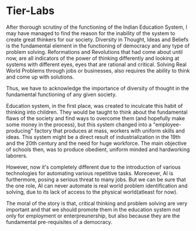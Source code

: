 # Tier-Labs

After thorough scrutiny of the functioning of the Indian Education System, I may have managed to find the reason for the inability of the system to create great thinkers for our society. 
Diversity in Thought, Ideas and Beliefs is the fundamental element in the functioning of democracy and any type of problem solving. 
Reformations and Revolutions that had come about until now, are all indicators of the power of thinking differently and looking at systems with different eyes, eyes that are rational and critical. 
Solving Real World Problems through jobs or businesses, also requires the ability to think and come up with solutions. 

Thus, we have to acknowledge the importance of diversity of thought in the fundamental functioning of any given society. 

Education system, in the first place, was created to inculcate this habit of thinking into children. They would be taught to think about the fundamental flaws of the society and find ways to overcome them (and hopefully make some money in the process), but this system changed into a "employee-producing" factory that produces at mass, workers with uniform skills and ideas. 
This system might be a direct result of industrialization in the 19th and the 20th century and the need for huge workforce. The main objective of schools then, was to produce obedient, uniform minded and hardworking laborers.

However, now it's completely different due to the introduction of various technologies for automating various repetitive tasks. Moreoever, AI is furthermore, posing a serious threat to many jobs. But we can be sure that the one role, AI can never automate is real world problem identification and solving, due to its lack of access to the physical world(atleast for now). 

The moral of the story is that, critical thinking and problem solving are very important and that we should promote them in the education system not only for employment or enterpreunership, but also because they are the fundamental pre-requisites of a democracy. 


